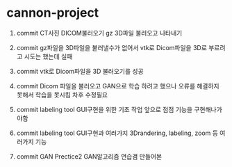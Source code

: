 # cannon-project

1. commit
CT사진 DICOM불러오기
gz 3D파일 불러오고 나타내기

2. commit
gz파일을 3D파일을 불러낼수가 없어서 vtk로 Dicom파일을 3D로 부르려고 시도는 했는데 실패

3. commit
vtk로 Dicom파일을 3D 불러오기를 성공

4. commit
Dicom 파일을 불러오고 GAN으로 학습 하려고 했으나 오류를 해결하지 못해서 학습을 못시킴 차후 수정필요

5. commit
labeling tool GUI구현을 위한 기초 작업 앞으로 점점 기능을 구현해나가야함

6. commit
labeling tool GUI구현과 여러가지 3Drandering, labeling, zoom 등 여러가지 기능 

7. commit
GAN Prectice2 GAN알고리즘 연습겸 만들어본 

